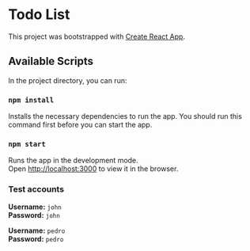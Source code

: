 # Todo List

This project was bootstrapped with [Create React App](https://github.com/facebook/create-react-app).

## Available Scripts

In the project directory, you can run:

### `npm install`

Installs the necessary dependencies to run the app. You should run this command first before you can start the app.

### `npm start`

Runs the app in the development mode.\
Open [http://localhost:3000](http://localhost:3000) to view it in the browser.


### Test accounts

**Username:** `john`  
**Password:** `john`  

**Username:** `pedro`  
**Password:** `pedro`  